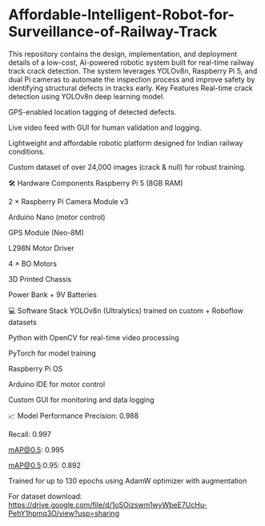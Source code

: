 # Affordable-Intelligent-Robot-for-Surveillance-of-Railway-Track
This repository contains the design, implementation, and deployment details of a low-cost, AI-powered robotic system built for real-time railway track crack detection. The system leverages YOLOv8n, Raspberry Pi 5, and dual Pi cameras to automate the inspection process and improve safety by identifying structural defects in tracks early.
Key Features
Real-time crack detection using YOLOv8n deep learning model.

GPS-enabled location tagging of detected defects.

Live video feed with GUI for human validation and logging.

Lightweight and affordable robotic platform designed for Indian railway conditions.

Custom dataset of over 24,000 images (crack & null) for robust training.

🛠 Hardware Components
Raspberry Pi 5 (8GB RAM)

2 × Raspberry Pi Camera Module v3

Arduino Nano (motor control)

GPS Module (Neo-8M)

L298N Motor Driver

4 × BO Motors

3D Printed Chassis

Power Bank + 9V Batteries

💻 Software Stack
YOLOv8n (Ultralytics) trained on custom + Roboflow datasets

Python with OpenCV for real-time video processing

PyTorch for model training

Raspberry Pi OS

Arduino IDE for motor control

Custom GUI for monitoring and data logging

📈 Model Performance
Precision: 0.988

Recall: 0.997

mAP@0.5: 0.995

mAP@0.5:0.95: 0.892

Trained for up to 130 epochs using AdamW optimizer with augmentation


For dataset download:
https://drive.google.com/file/d/1oSOizswm1wyWbeE7UcHu-PehY1hpmq3O/view?usp=sharing

